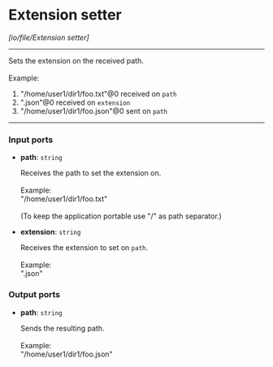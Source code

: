 # Extension setter

_[io/file/Extension setter]_

---

Sets the extension on the received path.<br>
<br>
Example:<br>
1. "/home/user1/dir1/foo.txt"@0 received on `path`<br>
2. ".json"@0 received on `extension`<br>
3. "/home/user1/dir1/foo.json"@0 sent on `path`<br>

---

### Input ports

* __path__: ` string `

    Receives the path to set the extension on.<br>
    <br>
    Example:<br>
    "/home/user1/dir1/foo.txt"<br>
    <br>
    (To keep the application portable use "/" as path separator.)<br>


* __extension__: ` string `

    Receives the extension to set on `path`.<br>
    <br>
    Example:<br>
    ".json"<br>

### Output ports

* __path__: ` string `

    Sends the resulting path.<br>
    <br>
    Example:<br>
    "/home/user1/dir1/foo.json"<br>

